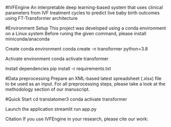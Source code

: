 #IVFEngine
An interpretable deep learning-based system that uses clinical parameters from IVF treatment cycles to predict
live baby birth outcomes using FT-Transformer architecture

#Environment Setup
This project was developed using a conda environment on a Linux system
Before runing the given command, please install miniconda/anaconda

Create conda environment
conda create -n transformer python=3.8

Activate environment
conda activate transformer

Install dependencies
pip install -r requirements.txt

#Data preprocessing
Prepare an XML-based latest spreadsheet (.xlsx) file to be used as an input. For all preprocessing steps, please take a look at the methodology section of our manuscript.

#Quick Start
cd translatomer3 
conda activate transformer

Launch the application
streamlit run app.py

Citation
If you use IVFEngine in your research, please cite our work:
